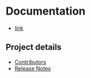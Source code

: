 # Documentation

* [link](docs/index.md)

## Project details

* [Contributors](contributors.md)
* [Release Notes](release-notes/index.md)
